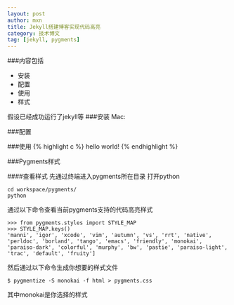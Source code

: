 ```yaml
---
layout: post
author: mxn
title: Jekyll搭建博客实现代码高亮
category: 技术博文
tag: [jekyll, pygments]
---
```


###内容包括
* 安装
* 配置
* 使用
* 样式


假设已经成功运行了jekyll等
###安装
Mac:


###配置

###使用
	{% highlight c %}
	hello world!
	{% endhighlight %}

###Pygments样式

####查看样式
先通过终端进入pygments所在目录
打开python

	cd workspace/pygments/
	python

通过以下命令查看当前pygments支持的代码高亮样式

	>>> from pygments.styles import STYLE_MAP
	>>> STYLE_MAP.keys()
	'manni', 'igor', 'xcode', 'vim', 'autumn', 'vs', 'rrt', 'native', 'perldoc', 'borland', 'tango', 'emacs', 'friendly', 'monokai', 'paraiso-dark', 'colorful', 'murphy', 'bw', 'pastie', 'paraiso-light', 'trac', 'default', 'fruity']

然后通过以下命令生成你想要的样式文件

	$ pygmentize -S monokai -f html > pygments.css

其中monokai是你选择的样式 





